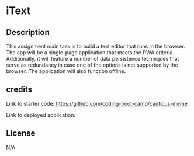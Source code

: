 # iText

## Description

This assignment main task is to build a text editor that runs in the browser. The app will be a single-page application that meets the PWA criteria. Additionally, it will feature a number of data persistence techniques that serve as redundancy in case one of the options is not supported by the browser. The application will also function offline.

## credits

Link to starter code: https://github.com/coding-boot-camp/cautious-meme

Link to deployed application: 

## License

N/A
